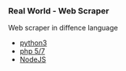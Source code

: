 ### Real World - Web Scraper
Web scraper in diffence language
- [python3](/python3)
- [php 5/7](/php)
- [NodeJS](/nodejs)
